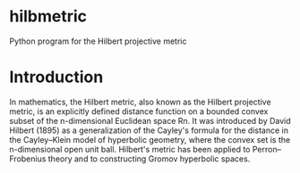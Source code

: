 hilbmetric
==========

Python program for the Hilbert projective metric

Introduction
===========

In mathematics, the Hilbert metric, also known as the Hilbert projective metric, is an
explicitly defined distance function on a bounded convex subset of the n-dimensional Euclidean space Rn.
It was introduced by David Hilbert (1895) as a generalization of the Cayley's formula for the distance in the
Cayley–Klein model of hyperbolic geometry, where the convex set is the n-dimensional open unit ball.
Hilbert's metric has been applied to Perron–Frobenius theory and to constructing Gromov hyperbolic spaces.
